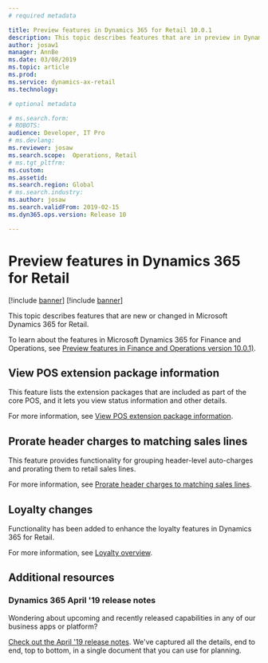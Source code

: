 ```yaml
---
# required metadata

title: Preview features in Dynamics 365 for Retail 10.0.1
description: This topic describes features that are in preview in Dynamics 365 for Retail. 
author: josaw1
manager: AnnBe
ms.date: 03/08/2019
ms.topic: article
ms.prod: 
ms.service: dynamics-ax-retail
ms.technology: 

# optional metadata

# ms.search.form: 
# ROBOTS: 
audience: Developer, IT Pro
# ms.devlang: 
ms.reviewer: josaw
ms.search.scope:  Operations, Retail
# ms.tgt_pltfrm: 
ms.custom: 
ms.assetid: 
ms.search.region: Global
# ms.search.industry: 
ms.author: josaw
ms.search.validFrom: 2019-02-15 
ms.dyn365.ops.version: Release 10

---
```

# Preview features in Dynamics 365 for Retail

[!include [banner](../includes/preview-banner.md)]
[!include [banner](../../includes/banner.md)]

This topic describes features that are new or changed in Microsoft Dynamics 365 for Retail. 

To learn about the features in Microsoft Dynamics 365 for Finance and Operations, see [Preview features in Finance and Operations version 10.0.1)](https://docs.microsoft.com/dynamics365/unified-operations/get-started/whats-new-changed-10-0-1).


## View POS extension package information
This feature lists the extension packages that are included as part of the core POS, and it lets you view status information and other details.

For more information, see [View POS extension package information](../../retail/dev-itpro/view-pos-extension-package-details.md).

## Prorate header charges to matching sales lines
This feature provides functionality for grouping header-level auto-charges and prorating them to retail sales lines.

For more information, see [Prorate header charges to matching sales lines](../../retail/pro-rate-charges-matching-lines.md).


## Loyalty changes
Functionality has been added to enhance the loyalty features in Dynamics 365 for Retail.

For more information, see [Loyalty overview](../../retail/set-up-customer-loyalty-program.md).


## Additional resources

### Dynamics 365 April '19 release notes

Wondering about upcoming and recently released capabilities in any of our business apps or platform?

[Check out the April '19 release notes](https://docs.microsoft.com/en-us/business-applications-release-notes/April19/index). We've captured all the details, end to end, top to bottom, in a single document that you can use for planning.
